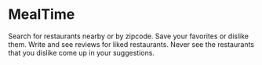 MealTime
========
Search for restaurants nearby or by zipcode.
Save your favorites or dislike them. 
Write and see reviews for liked restaurants.
Never see the restaurants that you dislike come up in your suggestions.

